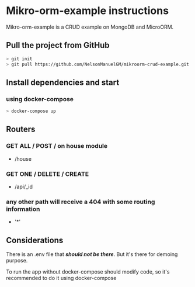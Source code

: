 # **Mikro-orm-example instructions**

Mikro-orm-example is a CRUD example on MongoDB and MicroORM. 
## Pull the project from GitHub

```bash
> git init
> git pull https://github.com/NelsonManuelGM/mikroorm-crud-example.git

```

## Install dependencies and start

### using docker-compose

```bash
> docker-compose up
```

## Routers

### GET ALL / POST /  on house module 

* /house  
    
### GET ONE / DELETE / CREATE

* /api/_id

### any other path will receive a 404 with some routing information

* '*'  

## Considerations

There is an .env file that **_should not be there_**. But it's there for demoing purpose.

To run the app without docker-compose should modify code, so it's recommended to do it using docker-compose
